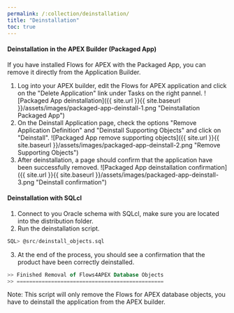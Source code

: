 ```yaml
---
permalink: /:collection/deinstallation/
title: "Deinstallation"
toc: true
---
```

#### Deinstallation in the APEX Builder (Packaged App)
If you have installed Flows for APEX with the Packaged App, you can remove it directly from the Application Builder.

1. Log into your APEX builder, edit the Flows for APEX application and click on the "Delete Application" link under Tasks on the right pannel.
![Packaged App deinstallation]({{ site.url }}{{ site.baseurl }}/assets/images/packaged-app-deinstall-1.png "Deinstallation Packaged App")
2. On the Deinstall Application page, check the options "Remove Application Definition" and "Deinstall Supporting Objects" and click on "Deinstall".
![Packaged App remove supporting objects]({{ site.url }}{{ site.baseurl }}/assets/images/packaged-app-deinstall-2.png "Remove Supporting Objects")
3. After deinstallation, a page should confirm that the application have been successfully removed.
![Packaged App deinstallation confirmation]({{ site.url }}{{ site.baseurl }}/assets/images/packaged-app-deinstall-3.png "Deinstall confirmation")

#### Deinstallation with SQLcl
1. Connect to you Oracle schema with SQLcl, make sure you are located into the distribution folder.
2. Run the deinstallation script.
```sql
SQL> @src/deinstall_objects.sql
```
3. At the end of the process, you should see a confirmation that the product have been correctly deinstalled.
```sql
>> Finished Removal of Flows4APEX Database Objects
>> ===============================================
```

Note: This script will only remove the Flows for APEX database objects, you have to deinstall the application from the APEX builder. 
